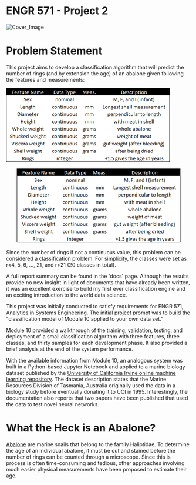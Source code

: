 # ENGR 571 - Project 2
![Cover_Image](coverimage.png "Simple Classification Engine")

# Problem Statement
This project aims to develop a classification algorithm that will predict the number of rings (and by extension the age) of an abalone given following the features and measurements:

![Feature Table](featuretable.png "Feature Table")
<center><img src="featuretable.png" alt="Feature Table"></center>

Since the number of rings if not a continuous value, this problem can be considered a classification problem. For simplicity, the classes were set as r<4, 5, 6, …, 21, and r>21 (20 classes in total).

A full report summary can be found in the 'docs' page. Although the results provide no new insight in light of documents that have already been written, it was an excellent exercise to build my first ever classification engine and an exciting introduction to the world data science.

This project was initially conducted to satisfy requirements for ENGR 571, Analytics in Systems Engineering. The initial project prompt was to build the "classification model of Module 10 applied to your own data set.” 

Module 10 provided a walkthrough of the training, validation, testing, and deployment of a small classification algorithm with three features, three classes, and thirty samples for each development phase. It also provided a brief analysis at the end of the system performance. 

With the available information from Module 10, an analogous system was built in a Python-based Jupyter Notebook and applied to a marine biology dataset published by the [University of California Irvine online machine learning repository](http://mlr.cs.umass.edu/ml/datasets/Abalone/). The dataset description states that the Marine Resources Division of Tasmania, Australia originally used the data in a biology study before eventually donating it to UCI in 1995. Interestingly, the documentation also reports that two papers have been published that used the data to test novel neural networks.


# What the Heck is an Abalone?
[Abalone](https://en.wikipedia.org/wiki/Abalone) are marine snails that belong to the family Haliotidae. To determine the age of an individual abalone, it must be cut and stained before the number of rings can be counted through a microscope. Since this is process is often time-consuming and tedious, other approaches involving much easier physical measurements have been proposed to estimate their age.
